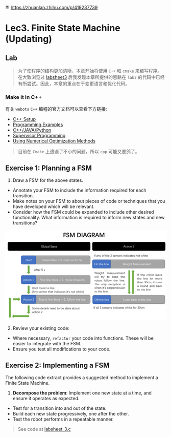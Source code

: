 #! https://zhuanlan.zhihu.com/p/419237739
# Lec3. Finite State Machine (Updating)

## Lab

>为了使程序的结构更加清晰，本章开始将使用 `C++` 和 `cmake` 来编写程序。在大致浏览过 [labsheet3](https://colab.research.google.com/github/paulodowd/EMATM0053_21_22/blob/main/WLabsheets/L3_FiniteStateMachine.ipynb) 后我发现本章所提供的思路在 `lab2` 的代码中已经有所尝试。因此，本章的重点在于变更语言和优化代码。

### Make it in C++

有关 `webots` `C++` 编程的官方文档可以查看下方链接:

- [C++ Setup](https://cyberbotics.com/doc/guide/using-c#c-cpp-compiler-installation)
- [Programming Examples](https://cyberbotics.com/doc/guide/controller-programming?tab-language=c++)
- [C++/JAVA/Python](https://cyberbotics.com/doc/guide/cpp-java-python#controller-class)
- [Supervisor Programming](https://cyberbotics.com/doc/guide/supervisor-programming)
- [Using Numerical Optimization Methods](https://cyberbotics.com/doc/guide/using-numerical-optimization-methods)

>目前在 `Cmake`  上遭遇了不小的问题，所以 `cpp` 可能又要鸽了。

## Exercise 1: Planning a FSM

1. Draw a FSM for the above states.
  - Annotate your FSM to include the information required for each transition.
  - Make notes on your FSM to about pieces of code or techniques that you have developed which will be relevant.
  - Consider how the FSM could be expanded to include other desired functionality.  What information is required to inform new states and new transitions?

![ ](pics/FSM_Diagram.png)

2. Review your existing code:
  - Where necessary, `refactor` your code into functions.  These will be easier to integrate with the FSM.
  - Ensure you test all modifications to your code.  

## Exercise 2: Implementing a FSM

The following code extract provides a suggested method to implement a Finite State Machine.

1. **Decompose the problem**: Implement one new state at a time, and ensure it operates as expected. 
  - Test for a transition into and out of the state.  
  - Build each new state progressively, one after the other.  
  - Test the robot performs in a repeatable manner.  


> See code at [labsheet_3.c]()